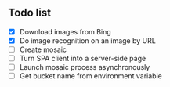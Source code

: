 ## Todo list

- [x] Download images from Bing
- [x] Do image recognition on an image by URL
- [ ] Create mosaic
- [ ] Turn SPA client into a server-side page
- [ ] Launch mosaic process asynchronously
- [ ] Get bucket name from environment variable
